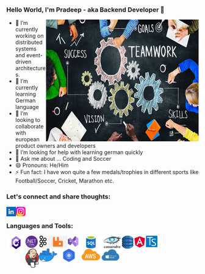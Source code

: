 ### Hello World, I'm Pradeep - aka Backend Developer 👋

<img align="right" alt="Teamwork" src="/img/teamwork.jpeg" width="400" height="320">

- 🔭 I’m currently working on distributed systems and event-driven architectures.
- 🌱 I’m currently learning German language
- 👯 I’m looking to collaborate with european product owners and developers
- 🤔 I’m looking for help with learning german quickly
- 💬 Ask me about ... Coding and Soccer
- 😄 Pronouns: He/Him
- ⚡ Fun fact: I have won quite a few medals/trophies in different sports like Football/Soccer, Cricket, Marathon etc.


### Let's connect and share thoughts:

[<img align="left" alt="pradeep-bhosale" src="/img/linkedIn.png" width="25">](https://www.linkedin.com/in/pradeep-bhosale-92b3b299/)
[<img align="left" alt="prad_cr7" src="/img/instagram.png" width="25">](https://www.instagram.com/prad_cr7/)
<br />

### Languages and Tools:
<img align="left" alt="C#" title="C#" src="/img/csharp.png" width="50" height="36">
<img align="left" alt=".NET Core" title=".NET Core" src="/img/dotNet.png" width="32">
<img align="left" alt="Kafka" title="Kafka" src="/img/kafka.png" width="28">
<img align="left" alt="RabbitMQ" title="RabbitMQ" src="/img/rabbitMQ.png" width="50">
<img align="left" alt="Visual Studio" title="Visual Studio" src="/img/visual_studio.png" width="30">
<img align="left" alt="SQL" title="SQL" src="/img/sql.webp" width="63">
<img align="left" alt="Cassandra" title="Cassandra" src="/img/cassandra.png" width="50">
<img align="left" alt="DynamoDB" title="DynamoDB" src="/img/dynamoDB.png" width="30">
<img align="left" alt="Angular" title="Angular" src="/img/angular.svg" width="33">
<img align="left" alt="Typescript" title="Typescript" src="/img/typescript.webp" width="30">
<br />
<br />
<img align="left" alt="Jenkins" title="Jenkins" src="/img/jenkins.png" width="35" height="50">
<img align="left" alt="Docker" title="Docker" src="/img/docker.png" width="48">
<img align="left" alt="Kubernetes" title="Kubernetes" src="/img/kubernetes.png" width="62">
<img align="left" alt="AWS" title="AWS" src="/img/aws.png" width="52">
<img align="left" alt="Windows Azure" title="Windows Azure" src="/img/azure.png" width="54">
<b /r>
